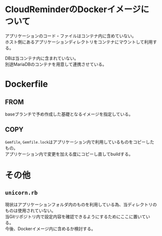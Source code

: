# CloudReminderのDockerイメージについて

アプリケーションのコード・ファイルはコンテナ内に含めていない。  
ホスト側にあるアプリケーションディレクトリをコンテナにマウントして利用する。  

DBは当コンテナ内に含まれていない。  
別途MariaDBのコンテナを用意して連携させている。

# Dockerfile

## FROM

baseブランチで予め作成した基礎となるイメージを指定している。

## COPY

`Gemfile`, `Gemfile.lock`はアプリケーション内で利用しているものをコピーしたもの。  
アプリケーション内で変更を加える度にコピーし直してbuildする。

# その他

## `unicorn.rb`

現状はアプリケーションフォルダ内のものを利用している為、当ディレクトリのものは使用されていない。  
当Gitリポジトリ内で設定内容を確認できるようにするためにここに置いている。  
今後、Dockerイメージ内に含めるか検討する。
